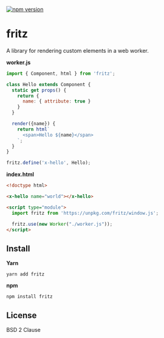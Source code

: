 [![npm version](https://badge.fury.io/js/fritz.svg)](http://badge.fury.io/js/fritz)

# fritz

A library for rendering custom elements in a web worker.

**worker.js**

```js
import { Component, html } from 'fritz';

class Hello extends Component {
  static get props() {
    return {
      name: { attribute: true }
    }
  }

  render({name}) {
    return html`
      <span>Hello ${name}</span>
    `;
  }
}

fritz.define('x-hello', Hello);
```

**index.html**

```html
<!doctype html>

<x-hello name="world"></x-hello>

<script type="module">
  import fritz from 'https://unpkg.com/fritz/window.js';

  fritz.use(new Worker("./worker.js"));
</script>
```

## Install

__Yarn__

```shell
yarn add fritz
```

__npm__

```shell
npm install fritz
```

## License

BSD 2 Clause